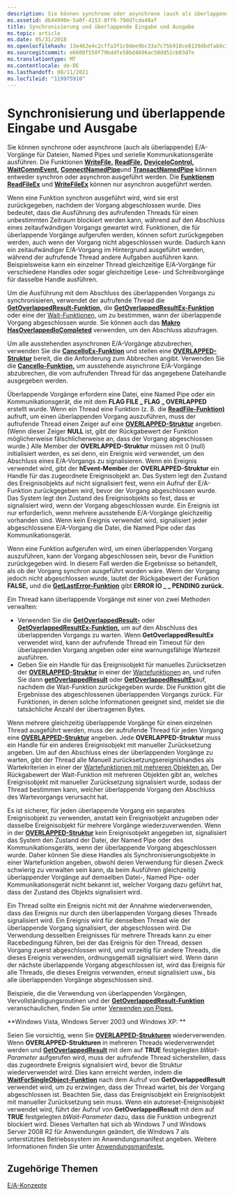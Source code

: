 ```yaml
---
description: Sie können synchrone oder asynchrone (auch als überlappende) E/A-Vorgänge für Dateien, Named Pipes und serielle Kommunikationsgeräte ausführen.
ms.assetid: db44990e-5a0f-4153-8ff6-79dd7cda48af
title: Synchronisierung und überlappende Eingabe und Ausgabe
ms.topic: article
ms.date: 05/31/2018
ms.openlocfilehash: 13e462e4c2cffa3f1c9dee9bc33a7c75b910ce8139dbdfab9c190b4691c4b6bc
ms.sourcegitcommit: e6600f550f79bddfe58bd4696ac50dd52cb03d7e
ms.translationtype: MT
ms.contentlocale: de-DE
ms.lasthandoff: 08/11/2021
ms.locfileid: "119975910"
---
```

# <a name="synchronization-and-overlapped-input-and-output"></a>Synchronisierung und überlappende Eingabe und Ausgabe

Sie können synchrone oder asynchrone (auch als überlappende) E/A-Vorgänge für Dateien, Named Pipes und serielle Kommunikationsgeräte ausführen. Die Funktionen [**WriteFile,**](/windows/win32/api/fileapi/nf-fileapi-writefile) [**ReadFile,**](/windows/win32/api/fileapi/nf-fileapi-readfile) [**DeviceIoControl,**](/windows/win32/api/ioapiset/nf-ioapiset-deviceiocontrol) [**WaitCommEvent,**](/windows/win32/api/winbase/nf-winbase-waitcommevent) [**ConnectNamedPipe**](/windows/win32/api/namedpipeapi/nf-namedpipeapi-connectnamedpipe)und [**TransactNamedPipe**](/windows/win32/api/namedpipeapi/nf-namedpipeapi-transactnamedpipe) können entweder synchron oder asynchron ausgeführt werden. Die [**Funktionen ReadFileEx**](/windows/win32/api/fileapi/nf-fileapi-readfileex) und [**WriteFileEx**](/windows/win32/api/fileapi/nf-fileapi-writefileex) können nur asynchron ausgeführt werden.

Wenn eine Funktion synchron ausgeführt wird, wird sie erst zurückgegeben, nachdem der Vorgang abgeschlossen wurde. Dies bedeutet, dass die Ausführung des aufrufenden Threads für einen unbestimmten Zeitraum blockiert werden kann, während auf den Abschluss eines zeitaufwändigen Vorgangs gewartet wird. Funktionen, die für überlappende Vorgänge aufgerufen werden, können sofort zurückgegeben werden, auch wenn der Vorgang nicht abgeschlossen wurde. Dadurch kann ein zeitaufwändiger E/A-Vorgang im Hintergrund ausgeführt werden, während der aufrufende Thread andere Aufgaben ausführen kann. Beispielsweise kann ein einzelner Thread gleichzeitige E/A-Vorgänge für verschiedene Handles oder sogar gleichzeitige Lese- und Schreibvorgänge für dasselbe Handle ausführen.

Um die Ausführung mit dem Abschluss des überlappenden Vorgangs zu synchronisieren, verwendet der aufrufende Thread die [**GetOverlappedResult-Funktion,**](/windows/win32/api/ioapiset/nf-ioapiset-getoverlappedresult) die [**GetOverlappedResultEx-Funktion**](/windows/desktop/api/Ioapiset/nf-ioapiset-getoverlappedresultex) oder eine der [Wait-Funktionen,](wait-functions.md) um zu bestimmen, wann der überlappende Vorgang abgeschlossen wurde. Sie können auch das [**Makro HasOverlappedIoCompleted**](/windows/desktop/api/WinBase/nf-winbase-hasoverlappediocompleted) verwenden, um den Abschluss abzufragen.

Um alle ausstehenden asynchronen E/A-Vorgänge abzubrechen, verwenden Sie die [**CancelIoEx-Funktion**](/windows/win32/api/ioapiset/nf-ioapiset-cancelioex) und stellen eine [**OVERLAPPED-Struktur**](/windows/win32/api/minwinbase/ns-minwinbase-overlapped) bereit, die die Anforderung zum Abbrechen angibt. Verwenden Sie die [**CancelIo-Funktion,**](/windows/win32/api/ioapiset/nf-ioapiset-cancelio) um ausstehende asynchrone E/A-Vorgänge abzubrechen, die vom aufrufenden Thread für das angegebene Dateihandle ausgegeben werden.

Überlappende Vorgänge erfordern eine Datei, eine Named Pipe oder ein Kommunikationsgerät, die mit dem **FLAG FILE \_ FLAG \_ OVERLAPPED** erstellt wurde. Wenn ein Thread eine Funktion (z. B. die [**ReadFile-Funktion)**](/windows/win32/api/fileapi/nf-fileapi-readfile) aufruft, um einen überlappenden Vorgang auszuführen, muss der aufrufende Thread einen Zeiger auf eine [**OVERLAPPED-Struktur**](/windows/win32/api/minwinbase/ns-minwinbase-overlapped) angeben. (Wenn dieser Zeiger **NULL** ist, gibt der Rückgabewert der Funktion möglicherweise fälschlicherweise an, dass der Vorgang abgeschlossen wurde.) Alle Member der **OVERLAPPED-Struktur** müssen mit 0 (null) initialisiert werden, es sei denn, ein Ereignis wird verwendet, um den Abschluss eines E/A-Vorgangs zu signalisieren. Wenn ein Ereignis verwendet wird, gibt der **hEvent-Member** der **OVERLAPPED-Struktur** ein Handle für das zugeordnete Ereignisobjekt an. Das System legt den Zustand des Ereignisobjekts auf nicht signalisiert fest, wenn ein Aufruf der E/A-Funktion zurückgegeben wird, bevor der Vorgang abgeschlossen wurde. Das System legt den Zustand des Ereignisobjekts so fest, dass er signalisiert wird, wenn der Vorgang abgeschlossen wurde. Ein Ereignis ist nur erforderlich, wenn mehrere ausstehende E/A-Vorgänge gleichzeitig vorhanden sind. Wenn kein Ereignis verwendet wird, signalisiert jeder abgeschlossene E/A-Vorgang die Datei, die Named Pipe oder das Kommunikationsgerät.

Wenn eine Funktion aufgerufen wird, um einen überlappenden Vorgang auszuführen, kann der Vorgang abgeschlossen sein, bevor die Funktion zurückgegeben wird. In diesem Fall werden die Ergebnisse so behandelt, als ob der Vorgang synchron ausgeführt worden wäre. Wenn der Vorgang jedoch nicht abgeschlossen wurde, lautet der Rückgabewert der Funktion **FALSE,** und die [**GetLastError-Funktion**](/windows/win32/api/errhandlingapi/nf-errhandlingapi-getlasterror) gibt **ERROR IO \_ \_ PENDING zurück.**

Ein Thread kann überlappende Vorgänge mit einer von zwei Methoden verwalten:

-   Verwenden Sie die [**GetOverlappedResult-**](/windows/win32/api/ioapiset/nf-ioapiset-getoverlappedresult) oder [**GetOverlappedResultEx-Funktion,**](/windows/desktop/api/Ioapiset/nf-ioapiset-getoverlappedresultex) um auf den Abschluss des überlappenden Vorgangs zu warten. Wenn **GetOverlappedResultEx** verwendet wird, kann der aufrufende Thread ein Timeout für den überlappenden Vorgang angeben oder eine warnungsfähige Wartezeit ausführen.
-   Geben Sie ein Handle für das Ereignisobjekt für manuelles Zurücksetzen der [**OVERLAPPED-Struktur**](/windows/win32/api/minwinbase/ns-minwinbase-overlapped) in einer der [Wartefunktionen](wait-functions.md) an, und rufen Sie dann [**getOverlappedResult**](/windows/win32/api/ioapiset/nf-ioapiset-getoverlappedresult) oder [**GetOverlappedResultEx**](/windows/desktop/api/Ioapiset/nf-ioapiset-getoverlappedresultex)auf, nachdem die Wait-Funktion zurückgegeben wurde. Die Funktion gibt die Ergebnisse des abgeschlossenen überlappenden Vorgangs zurück. Für Funktionen, in denen solche Informationen geeignet sind, meldet sie die tatsächliche Anzahl der übertragenen Bytes.

Wenn mehrere gleichzeitig überlappende Vorgänge für einen einzelnen Thread ausgeführt werden, muss der aufrufende Thread für jeden Vorgang eine [**OVERLAPPED-Struktur**](/windows/win32/api/minwinbase/ns-minwinbase-overlapped) angeben. Jede **OVERLAPPED-Struktur** muss ein Handle für ein anderes Ereignisobjekt mit manueller Zurücksetzung angeben. Um auf den Abschluss eines der überlappenden Vorgänge zu warten, gibt der Thread alle Manuell zurücksetzungsereignishandles als Wartekriterien in einer der [Wartefunktionen mit mehreren Objekten an.](wait-functions.md) Der Rückgabewert der Wait-Funktion mit mehreren Objekten gibt an, welches Ereignisobjekt mit manueller Zurücksetzung signalisiert wurde, sodass der Thread bestimmen kann, welcher überlappende Vorgang den Abschluss des Wartevorgangs verursacht hat.

Es ist sicherer, für jeden überlappende Vorgang ein separates Ereignisobjekt zu verwenden, anstatt kein Ereignisobjekt anzugeben oder dasselbe Ereignisobjekt für mehrere Vorgänge wiederzuverwenden. Wenn in der [**OVERLAPPED-Struktur**](/windows/win32/api/minwinbase/ns-minwinbase-overlapped) kein Ereignisobjekt angegeben ist, signalisiert das System den Zustand der Datei, der Named Pipe oder des Kommunikationsgeräts, wenn der überlappende Vorgang abgeschlossen wurde. Daher können Sie diese Handles als Synchronisierungsobjekte in einer Wartefunktion angeben, obwohl deren Verwendung für diesen Zweck schwierig zu verwalten sein kann, da beim Ausführen gleichzeitig überlappender Vorgänge auf demselben Datei-, Named Pipe- oder Kommunikationsgerät nicht bekannt ist, welcher Vorgang dazu geführt hat, dass der Zustand des Objekts signalisiert wird.

Ein Thread sollte ein Ereignis nicht mit der Annahme wiederverwenden, dass das Ereignis nur durch den überlappenden Vorgang dieses Threads signalisiert wird. Ein Ereignis wird für denselben Thread wie der überlappende Vorgang signalisiert, der abgeschlossen wird. Die Verwendung desselben Ereignisses für mehrere Threads kann zu einer Racebedingung führen, bei der das Ereignis für den Thread, dessen Vorgang zuerst abgeschlossen wird, und vorzeitig für andere Threads, die dieses Ereignis verwenden, ordnungsgemäß signalisiert wird. Wenn dann der nächste überlappende Vorgang abgeschlossen ist, wird das Ereignis für alle Threads, die dieses Ereignis verwenden, erneut signalisiert usw., bis alle überlappenden Vorgänge abgeschlossen sind.

Beispiele, die die Verwendung von überlappenden Vorgängen, Vervollständigungsroutinen und der [**GetOverlappedResult-Funktion**](/windows/win32/api/ioapiset/nf-ioapiset-getoverlappedresult) veranschaulichen, finden Sie unter [Verwenden von Pipes.](../ipc/using-pipes.md)

**Windows Vista, Windows Server 2003 und Windows XP: **

Seien Sie vorsichtig, wenn Sie [**OVERLAPPED-Strukturen**](/windows/win32/api/minwinbase/ns-minwinbase-overlapped) wiederverwenden. Wenn **OVERLAPPED-Strukturen** in mehreren Threads wiederverwendet werden und [**GetOverlappedResult**](/windows/win32/api/ioapiset/nf-ioapiset-getoverlappedresult) mit dem auf **TRUE** festgelegten *bWait-Parameter* aufgerufen wird, muss der aufrufende Thread sicherstellen, dass das zugeordnete Ereignis signalisiert wird, bevor die Struktur wiederverwendet wird. Dies kann erreicht werden, indem die [**WaitForSingleObject-Funktion**](/windows/win32/api/winbase/nf-winbase-registerwaitforsingleobject) nach dem Aufruf von **GetOverlappedResult** verwendet wird, um zu erzwingen, dass der Thread wartet, bis der Vorgang abgeschlossen ist. Beachten Sie, dass das Ereignisobjekt ein Ereignisobjekt mit manueller Zurücksetzung sein muss. Wenn ein autoreset-Ereignisobjekt verwendet wird, führt der Aufruf von **GetOverlappedResult** mit dem auf **TRUE** festgelegten *bWait-Parameter* dazu, dass die Funktion unbegrenzt blockiert wird. Dieses Verhalten hat sich ab Windows 7 und Windows Server 2008 R2 für Anwendungen geändert, die Windows 7 als unterstütztes Betriebssystem im Anwendungsmanifest angeben. Weitere Informationen finden Sie unter [Anwendungsmanifeste.](/previous-versions/windows/desktop/adrms_sdk/application-manifests)

## <a name="related-topics"></a>Zugehörige Themen

<dl> <dt>

[E/A-Konzepte](../fileio/i-o-concepts.md)
</dt> </dl>

 

 
